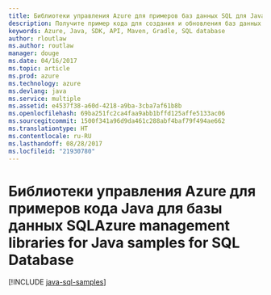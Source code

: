 ```yaml
---
title: Библиотеки управления Azure для примеров баз данных SQL для Java
description: Получите пример кода для создания и обновления баз данных SQL Azure с помощью библиотек управления Azure для Java.
keywords: Azure, Java, SDK, API, Maven, Gradle, SQL database
author: rloutlaw
ms.author: routlaw
manager: douge
ms.date: 04/16/2017
ms.topic: article
ms.prod: azure
ms.technology: azure
ms.devlang: java
ms.service: multiple
ms.assetid: e4537f38-a60d-4218-a9ba-3cba7af61b8b
ms.openlocfilehash: 69ba251fc2ca4faa9abb1bffd125affe5133ac06
ms.sourcegitcommit: 1500f341a96d9da461c288abf4baf79f494ae662
ms.translationtype: HT
ms.contentlocale: ru-RU
ms.lasthandoff: 08/28/2017
ms.locfileid: "21930780"
---
```

# <a name="azure-management-libraries-for-java-samples-for-sql-database"></a><span data-ttu-id="92ab4-104">Библиотеки управления Azure для примеров кода Java для базы данных SQL</span><span class="sxs-lookup"><span data-stu-id="92ab4-104">Azure management libraries for Java samples for SQL Database</span></span>

[!INCLUDE [java-sql-samples](includes/java-sql-samples.md)]